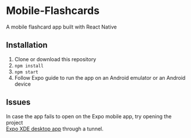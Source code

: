 # Mobile-Flashcards
A mobile flashcard app built with React Native

## Installation
1. Clone or download this repository
2. `npm install`
3. `npm start`
4. Follow Expo guide to run the app on an Android emulator or an Android device

## Issues
In case the app fails to open on the Expo mobile app, try opening the project  
[Expo XDE desktop app](https://docs.expo.io/versions/latest/introduction/installation.html) 
through a tunnel. 